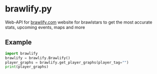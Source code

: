 # brawlify.py
Web-API for [brawlify.com](https://brawlify.com) website for brawlstars to get the most accurate stats, upcoming events, maps and more

## Example
```python
import brawlify
brawlify = brawlify.Brawlify()
player_graphs = brawlify.get_player_graphs(player_tag="")
print(player_graphs)
```
